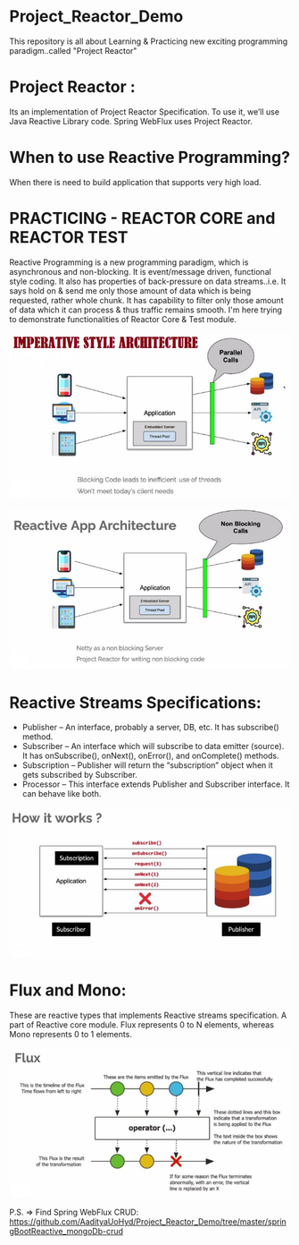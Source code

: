 # Project_Reactor_Demo
This repository is all about Learning & Practicing new exciting programming paradigm..called "Project Reactor"

# Project Reactor :
Its an implementation of Project Reactor Specification. To use it, we’ll use Java Reactive Library code. Spring WebFlux uses Project Reactor.

# When to use Reactive Programming?
When there is need to build application that supports very high load.

# PRACTICING - REACTOR CORE and REACTOR TEST
Reactive Programming is a new programming paradigm, which is asynchronous and non-blocking. It is event/message driven, functional style coding. 
It also has properties of back-pressure on data streams..i.e. It says hold on & send me only those amount of data which is being requested, 
rather whole chunk. It has capability to filter only those amount of data which it can process & thus traffic remains smooth. I'm here trying 
to demonstrate functionalities of Reactor Core & Test module.

![Imperative Style Coding Architechture](https://github.com/AadityaUoHyd/Project_Reactor_Demo/blob/master/reactiveDemo/1.JPG)

![Imperative Style Coding Architechture](https://github.com/AadityaUoHyd/Project_Reactor_Demo/blob/master/reactiveDemo/1.1.JPG)

# Reactive Streams Specifications: 
-	Publisher – An interface, probably a server, DB, etc. It has subscribe() method.
-	Subscriber – An interface which will subscribe to data emitter (source). It has onSubscribe(), onNext(), onError(), and onComplete() methods.
-	Subscription – Publisher will return the “subscription” object when it gets subscribed by Subscriber.
-	Processor – This interface extends Publisher and Subscriber interface. It can behave like both.

![Imperative Style Coding Architechture](https://github.com/AadityaUoHyd/Project_Reactor_Demo/blob/master/reactiveDemo/2.JPG)

# Flux and Mono: 
These are reactive types that implements Reactive streams specification. A part of Reactive core module. Flux represents 0 to N elements, 
whereas Mono represents 0 to 1 elements.

![Imperative Style Coding Architechture](https://github.com/AadityaUoHyd/Project_Reactor_Demo/blob/master/reactiveDemo/3.JPG)

P.S. => Find Spring WebFlux CRUD: https://github.com/AadityaUoHyd/Project_Reactor_Demo/tree/master/springBootReactive_mongoDb-crud
